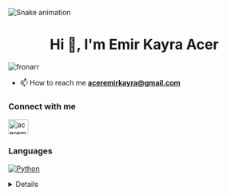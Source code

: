 ![Snake animation](https://github.com/{{Fronarr}}/{{Fronarr}}/blob/output/github-contribution-grid-snake.svg)

<h1 align="center">Hi 👋, I'm Emir Kayra Acer</h1>
<p align="left"> <img src="https://komarev.com/ghpvc/?username=fronarr&label=Profile%20views&color=0e75b6&style=flat" alt="fronarr" /> </p>

- 📫 How to reach me **aceremirkayra@gmail.com**

### Connect with me
<p align="left">
<a href="https://instagram.com/aceremirkayra" target="blank"><img align="center" src="https://raw.githubusercontent.com/rahuldkjain/github-profile-readme-generator/master/src/images/icons/Social/instagram.svg" alt="aceremirkayra" height="30" width="40" /></a>
</p>

### Languages 
 [![Python](https://img.shields.io/badge/python-black?style=for-the-badge&logo=python)](https://github.com/Fronarr) 
<details> 
 
 <p align="center"> 
   <a href="https://github.com/Fronarr"> 
     <img src="http://github-profile-summary-cards.vercel.app/api/cards/profile-details?username=Fronarr&theme=transparent" /> 
   </a> 
   <a href="https://github.com/Fronarr"> 
     <img  

  <a href="https://github.com/Fronarr"> 
     <img src="https://github-readme-streak-stats.herokuapp.com/?user=Fronarr&hide_border=true&card_width=338&theme=transparent" /> 
   </a> 
   <a href="https://github.com/Fronarr"> 
     <img src="http://github-profile-summary-cards.vercel.app/api/cards/stats?username=Fronarr&theme=transparent" /> 
   </a>

 



   


